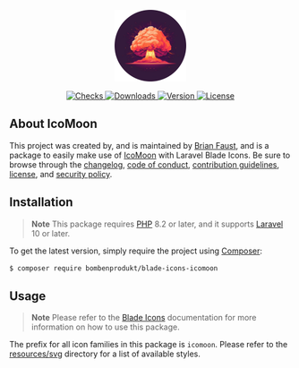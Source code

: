 <p align="center">
    <a href="https://bombenprodukt.com" target="_blank">
        <img src="https://raw.githubusercontent.com/BombenProdukt/assets/main/logo-text.svg" width="128" alt="BombenProdukt Logo" />
    </a>
</p>

<p align="center">
    <a href="https://github.com/faustbrian/blade-icons-icomoon/actions">
        <img src="https://badge.sh/github/check-runs/BombenProdukt/blade-icons-icomoon" alt="Checks" />
    </a>
    <a href="https://packagist.org/packages/bombenprodukt/blade-icons-icomoon">
        <img src="https://badge.sh/packagist/downloads/BombenProdukt/blade-icons-icomoon" alt="Downloads" />
    </a>
    <a href="https://packagist.org/packages/bombenprodukt/blade-icons-icomoon">
        <img src="https://badge.sh/packagist/version/BombenProdukt/blade-icons-icomoon" alt="Version" />
    </a>
    <a href="https://packagist.org/packages/bombenprodukt/blade-icons-icomoon">
        <img src="https://badge.sh/packagist/license/BombenProdukt/blade-icons-icomoon" alt="License" />
    </a>
</p>

## About IcoMoon

This project was created by, and is maintained by [Brian Faust](https://github.com/faustbrian), and is a package to easily make use of [IcoMoon](https://icomoon.io/) with Laravel Blade Icons. Be sure to browse through the [changelog](CHANGELOG.md), [code of conduct](.github/CODE_OF_CONDUCT.md), [contribution guidelines](.github/CONTRIBUTING.md), [license](LICENSE), and [security policy](.github/SECURITY.md).

## Installation

> **Note**
> This package requires [PHP](https://www.php.net/) 8.2 or later, and it supports [Laravel](https://laravel.com/) 10 or later.

To get the latest version, simply require the project using [Composer](https://getcomposer.org/):

```bash
$ composer require bombenprodukt/blade-icons-icomoon
```

## Usage

> **Note**
> Please refer to the [Blade Icons](https://github.com/faustbrian/blade-icons) documentation for more information on how to use this package.

The prefix for all icon families in this package is `icomoon`. Please refer to the [resources/svg](/resources/svg) directory for a list of available styles.
